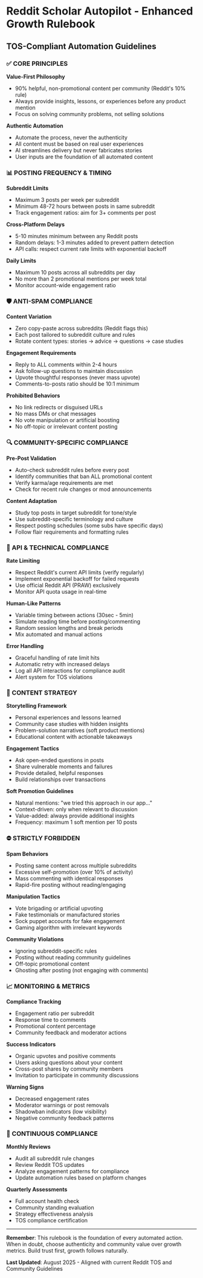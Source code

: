 # Reddit Scholar Autopilot - Enhanced Growth Rulebook
## TOS-Compliant Automation Guidelines

### ✅ CORE PRINCIPLES

**Value-First Philosophy**
- 90% helpful, non-promotional content per community (Reddit's 10% rule)
- Always provide insights, lessons, or experiences before any product mention
- Focus on solving community problems, not selling solutions

**Authentic Automation**
- Automate the process, never the authenticity
- All content must be based on real user experiences
- AI streamlines delivery but never fabricates stories
- User inputs are the foundation of all automated content

### 📊 POSTING FREQUENCY & TIMING

**Subreddit Limits**
- Maximum 3 posts per week per subreddit
- Minimum 48-72 hours between posts in same subreddit
- Track engagement ratios: aim for 3+ comments per post

**Cross-Platform Delays**
- 5-10 minutes minimum between any Reddit posts
- Random delays: 1-3 minutes added to prevent pattern detection
- API calls: respect current rate limits with exponential backoff

**Daily Limits**
- Maximum 10 posts across all subreddits per day
- No more than 2 promotional mentions per week total
- Monitor account-wide engagement ratio

### 🛡️ ANTI-SPAM COMPLIANCE

**Content Variation**
- Zero copy-paste across subreddits (Reddit flags this)
- Each post tailored to subreddit culture and rules
- Rotate content types: stories → advice → questions → case studies

**Engagement Requirements**
- Reply to ALL comments within 2-4 hours
- Ask follow-up questions to maintain discussion
- Upvote thoughtful responses (never mass upvote)
- Comments-to-posts ratio should be 10:1 minimum

**Prohibited Behaviors**
- No link redirects or disguised URLs
- No mass DMs or chat messages
- No vote manipulation or artificial boosting
- No off-topic or irrelevant content posting

### 🔍 COMMUNITY-SPECIFIC COMPLIANCE

**Pre-Post Validation**
- Auto-check subreddit rules before every post
- Identify communities that ban ALL promotional content
- Verify karma/age requirements are met
- Check for recent rule changes or mod announcements

**Content Adaptation**
- Study top posts in target subreddit for tone/style
- Use subreddit-specific terminology and culture
- Respect posting schedules (some subs have specific days)
- Follow flair requirements and formatting rules

### 📡 API & TECHNICAL COMPLIANCE

**Rate Limiting**
- Respect Reddit's current API limits (verify regularly)
- Implement exponential backoff for failed requests
- Use official Reddit API (PRAW) exclusively
- Monitor API quota usage in real-time

**Human-Like Patterns**
- Variable timing between actions (30sec - 5min)
- Simulate reading time before posting/commenting
- Random session lengths and break periods
- Mix automated and manual actions

**Error Handling**
- Graceful handling of rate limit hits
- Automatic retry with increased delays
- Log all API interactions for compliance audit
- Alert system for TOS violations

### 🎯 CONTENT STRATEGY

**Storytelling Framework**
- Personal experiences and lessons learned
- Community case studies with hidden insights
- Problem-solution narratives (soft product mentions)
- Educational content with actionable takeaways

**Engagement Tactics**
- Ask open-ended questions in posts
- Share vulnerable moments and failures
- Provide detailed, helpful responses
- Build relationships over transactions

**Soft Promotion Guidelines**
- Natural mentions: "we tried this approach in our app..."
- Context-driven: only when relevant to discussion
- Value-added: always provide additional insights
- Frequency: maximum 1 soft mention per 10 posts

### ⛔ STRICTLY FORBIDDEN

**Spam Behaviors**
- Posting same content across multiple subreddits
- Excessive self-promotion (over 10% of activity)
- Mass commenting with identical responses
- Rapid-fire posting without reading/engaging

**Manipulation Tactics**
- Vote brigading or artificial upvoting
- Fake testimonials or manufactured stories
- Sock puppet accounts for fake engagement
- Gaming algorithm with irrelevant keywords

**Community Violations**
- Ignoring subreddit-specific rules
- Posting without reading community guidelines
- Off-topic promotional content
- Ghosting after posting (not engaging with comments)

### 📈 MONITORING & METRICS

**Compliance Tracking**
- Engagement ratio per subreddit
- Response time to comments
- Promotional content percentage
- Community feedback and moderator actions

**Success Indicators**
- Organic upvotes and positive comments
- Users asking questions about your content
- Cross-post shares by community members
- Invitation to participate in community discussions

**Warning Signs**
- Decreased engagement rates
- Moderator warnings or post removals
- Shadowban indicators (low visibility)
- Negative community feedback patterns

### 🔄 CONTINUOUS COMPLIANCE

**Monthly Reviews**
- Audit all subreddit rule changes
- Review Reddit TOS updates
- Analyze engagement patterns for compliance
- Update automation rules based on platform changes

**Quarterly Assessments**
- Full account health check
- Community standing evaluation
- Strategy effectiveness analysis
- TOS compliance certification

---

**Remember**: This rulebook is the foundation of every automated action. When in doubt, choose authenticity and community value over growth metrics. Build trust first, growth follows naturally.

**Last Updated**: August 2025 - Aligned with current Reddit TOS and Community Guidelines